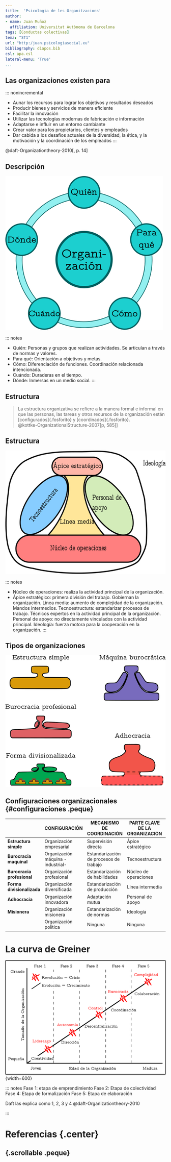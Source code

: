 ```yaml
---
title:  'Psicologia de les Organitzacions'
author:
- name: Juan Muñoz
  affiliation: Universitat Autònoma de Barcelona
tags: [Conductas colectivas]
tema: "ST1"
url: "http:/juan.psicologiasocial.eu"
bibliography: diapos.bib
csl: apa.csl
lateral-menu: 'True'
...
```


## Las organizaciones existen para

::: nonincremental
- Aunar los recursos para lograr los objetivos y resultados deseados
- Producir bienes y servicios de manera eficiente
- Facilitar la innovación
- Utilizar las tecnologías modernas de fabricación e información
- Adaptarse e influir en un entorno cambiante
- Crear valor para los propietarios, clientes y empleados
- Dar cabida a los desafíos actuales de la diversidad, la ética, y la motivación y la coordinación de los empleados
:::


@daft-Organizationtheory-2010[, p. 14]

## Descripción

![](imagenes-organizaciones/Descripcion.png)

::: notes
- Quién: Personas y grupos que realizan actividades. Se articulan a través de normas y valores.
- Para qué: Orientación a objetivos y metas.
- Cómo: Diferenciación de funciones. Coordinación relacionada intencionada.
- Cuándo: Duraderas en el tiempo.
- Dónde: Inmersas en un medio social.
:::

## Estructura

>La estructura organizativa se refiere a la manera formal e informal en que las personas, las tareas y otros recursos de la organización están [configurados]{.fosforito} y [coordinados]{.fosforito}.\
@kottke-OrganizationalStructure-2007[p, 585]]

## Estructura

![Adaptado de @mintzberg-Structurefives-1993[11]](imagenes-organizaciones/Estructura.png)

::: notes
- Núcleo de operaciones: realiza la actividad principal de la organización.
- Ápice estratégico: primera división del trabajo. Gobiernan la organización.
Línea media: aumento de complejidad de la organización. Mandos intermedios.
Tecnoestructura: estandarizar procesos de trabajo. Técnicos expertos en la actividad principal de la organización.
Personal de apoyo: no directamente vinculados con la actividad principal.
Ideología: fuerza motora para la cooperación en la organización.
:::

## Tipos de organizaciones

![Adaptado de @mintzberg-Structurefives-1993](imagenes-organizaciones/TiposOrganizaciones.png)

## Configuraciones organizacionales {#configuraciones .peque}

|                      | CONFIGURACIÓN                     | MECANISMO DE COORDINACIÓN               | PARTE CLAVE DE LA ORGANIZACIÓN | TIPO DE DESCENTRALIZACIÓN              |
|-------------------------|-----------------------------------|-----------------------------------------|--------------------------------|----------------------------------------|
| **Estructura simple**       | Organización empresarial          | Supervisión directa                     | Ápice estratégico              | Centralización horizontal y vertical  |
| **Burocracia maquinal**     | Organización máquina -industrial- | Estandarización de procesos de trabajo | Tecnoestructura                | Descentralización horizontal limitada |
| **Burocracia profesional** | Organización profesional          | Estandarización de habilidades           | Núcleo de operaciones          | Descentralización                      |
| **Forma divisionalizada**  | Organización diversificada        | Estandarización de producción           | Linea intermedia                | Descentralización vertical limitada    |
| **Adhocracia**              | Organización innovadora           | Adaptación mutua                        | Personal de apoyo              | Descentralización selectiva            |
| **Misionera**               | Organización misionera            | Estandarización de normas               | Ideología                      | Descentralización                     |
|                         | Organización política             | Ninguna                                 | Ninguna                        | Varia                                  |

# La curva de Greiner

![ @greiner-EvolutionRevolution-1994 ](imagenes-organizaciones/FasesGreiner.png){width=600}

::: notes
Fase 1: etapa de emprendimiento
Fase 2: Etapa de colectividad
Fase 4: Etapa de formalización
Fase 5: Etapa de elaboración

Daft las explica como 1, 2, 3 y 4
@daft-Organizationtheory-2010

:::

# Referencias {.center}


## {.scrollable .peque}
